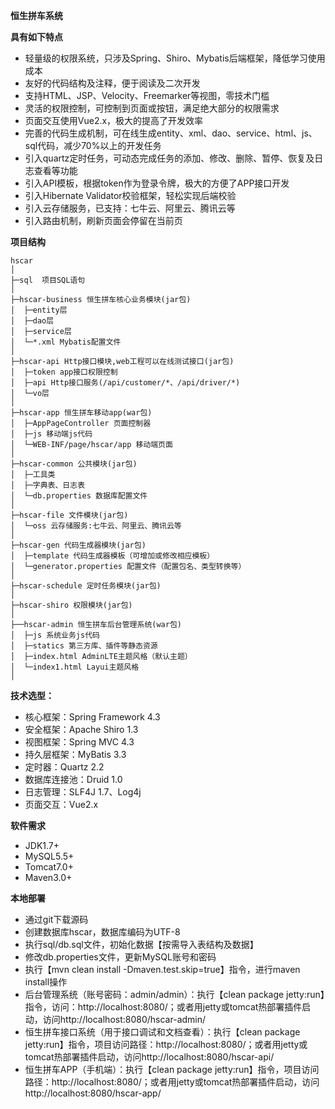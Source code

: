 **恒生拼车系统** 


**具有如下特点** 
- 轻量级的权限系统，只涉及Spring、Shiro、Mybatis后端框架，降低学习使用成本
- 友好的代码结构及注释，便于阅读及二次开发
- 支持HTML、JSP、Velocity、Freemarker等视图，零技术门槛
- 灵活的权限控制，可控制到页面或按钮，满足绝大部分的权限需求
- 页面交互使用Vue2.x，极大的提高了开发效率
- 完善的代码生成机制，可在线生成entity、xml、dao、service、html、js、sql代码，减少70%以上的开发任务
- 引入quartz定时任务，可动态完成任务的添加、修改、删除、暂停、恢复及日志查看等功能
- 引入API模板，根据token作为登录令牌，极大的方便了APP接口开发
- 引入Hibernate Validator校验框架，轻松实现后端校验
- 引入云存储服务，已支持：七牛云、阿里云、腾讯云等
- 引入路由机制，刷新页面会停留在当前页


**项目结构** 
```
hscar
│
├─sql  项目SQL语句
│
├─hscar-business 恒生拼车核心业务模块(jar包)
│  ├─entity层
│  ├─dao层
│  ├─service层
│  └─*.xml Mybatis配置文件
│
├─hscar-api Http接口模块,web工程可以在线测试接口(jar包)
│  ├─token app接口权限控制
│  ├─api Http接口服务(/api/customer/*、/api/driver/*)
│  └─vo层
│
├─hscar-app 恒生拼车移动app(war包)
│  ├─AppPageController 页面控制器
│  ├─js 移动端js代码
│  └─WEB-INF/page/hscar/app 移动端页面
│
├─hscar-common 公共模块(jar包)
│  ├─工具类
│  ├─字典表、日志表
│  └─db.properties 数据库配置文件
│
├─hscar-file 文件模块(jar包)
│  └─oss 云存储服务:七牛云、阿里云、腾讯云等
│ 
├─hscar-gen 代码生成器模块(jar包)
│  ├─template 代码生成器模板（可增加或修改相应模板）
│  └─generator.properties 配置文件（配置包名、类型转换等）
│ 
├─hscar-schedule 定时任务模块(jar包)
│
├─hscar-shiro 权限模块(jar包)
│ 
├──hscar-admin 恒生拼车后台管理系统(war包)
│  ├─js 系统业务js代码
│  ├─statics 第三方库、插件等静态资源
│  ├─index.html AdminLTE主题风格（默认主题）
│  └─index1.html Layui主题风格
│
```


 **技术选型：** 
- 核心框架：Spring Framework 4.3
- 安全框架：Apache Shiro 1.3
- 视图框架：Spring MVC 4.3
- 持久层框架：MyBatis 3.3
- 定时器：Quartz 2.2
- 数据库连接池：Druid 1.0
- 日志管理：SLF4J 1.7、Log4j
- 页面交互：Vue2.x


 **软件需求** 
- JDK1.7+
- MySQL5.5+
- Tomcat7.0+
- Maven3.0+


 **本地部署**
- 通过git下载源码
- 创建数据库hscar，数据库编码为UTF-8
- 执行sql/db.sql文件，初始化数据【按需导入表结构及数据】
- 修改db.properties文件，更新MySQL账号和密码
- 执行【mvn clean install -Dmaven.test.skip=true】指令，进行maven install操作
- 后台管理系统（账号密码：admin/admin）：执行【clean package jetty:run】指令，访问：http://localhost:8080/；或者用jetty或tomcat热部署插件启动，访问http://localhost:8080/hscar-admin/
- 恒生拼车接口系统（用于接口调试和文档查看）：执行【clean package jetty:run】指令，项目访问路径：http://localhost:8080/；或者用jetty或tomcat热部署插件启动，访问http://localhost:8080/hscar-api/
- 恒生拼车APP（手机端）：执行【clean package jetty:run】指令，项目访问路径：http://localhost:8080/；或者用jetty或tomcat热部署插件启动，访问http://localhost:8080/hscar-app/
